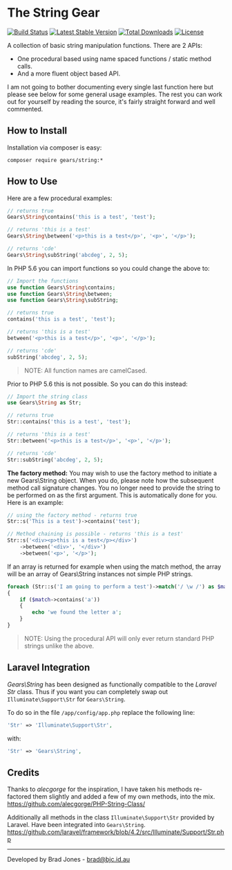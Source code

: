 The String Gear
================================================================================
[![Build Status](https://travis-ci.org/phpgearbox/string.svg?branch=master)](https://travis-ci.org/phpgearbox/string)
[![Latest Stable Version](https://poser.pugx.org/gears/string/v/stable.svg)](https://packagist.org/packages/gears/string)
[![Total Downloads](https://poser.pugx.org/gears/string/downloads.svg)](https://packagist.org/packages/gears/string)
[![License](https://poser.pugx.org/gears/string/license.svg)](https://packagist.org/packages/gears/string)

A collection of basic string manipulation functions.
There are 2 APIs:

  - One procedural based using name spaced functions / static method calls.
  - And a more fluent object based API.

I am not going to bother documenting every single last function here but please
see below for some general usage examples. The rest you can work out for
yourself by reading the source, it's fairly straight forward and well commented.

How to Install
--------------------------------------------------------------------------------
Installation via composer is easy:

	composer require gears/string:*

How to Use
--------------------------------------------------------------------------------
Here are a few procedural examples:

```php
// returns true
Gears\String\contains('this is a test', 'test');

// returns 'this is a test'
Gears\String\between('<p>this is a test</p>', '<p>', '</p>');

// returns 'cde'
Gears\String\subString('abcdeg', 2, 5);
```

In PHP 5.6 you can import functions so you could change the above to:

```php
// Import the functions
use function Gears\String\contains;
use function Gears\String\between;
use function Gears\String\subString;

// returns true
contains('this is a test', 'test');

// returns 'this is a test'
between('<p>this is a test</p>', '<p>', '</p>');

// returns 'cde'
subString('abcdeg', 2, 5);
```

> NOTE: All function names are camelCased.

Prior to PHP 5.6 this is not possible. So you can do this instead:

```php
// Import the string class
use Gears\String as Str;

// returns true
Str::contains('this is a test', 'test');

// returns 'this is a test'
Str::between('<p>this is a test</p>', '<p>', '</p>');

// returns 'cde'
Str::subString('abcdeg', 2, 5);
```

**The factory method:** You may wish to use the factory method to initiate a
new Gears\String object. When you do, please note how the subsequent method
call signature changes. You no longer need to provide the string to be performed
on as the first argument. This is automatically done for you.
Here is an example:

```php
// using the factory method - returns true
Str::s('This is a test')->contains('test');

// Method chaining is possible - returns 'this is a test'
Str::s('<div><p>this is a test</p></div>')
	->between('<div>', '</div>')
	->between('<p>', '</p>');
```

If an array is returned for example when using the match method, the array
will be an array of Gears\String instances not simple PHP strings.

```php
foreach (Str::s('I am going to perform a test')->match('/ \w /') as $match)
{
	if ($match->contains('a'))
	{
		echo 'we found the letter a';
	}
}
```

> NOTE: Using the procedural API will only ever
> return standard PHP strings unlike the above.

Laravel Integration
--------------------------------------------------------------------------------
*Gears\String* has been designed as functionally compatible to the *Laravel Str*
class. Thus if you want you can completely swap out
```Illuminate\Support\Str``` for ```Gears\String```.

To do so in the file ```/app/config/app.php``` replace the following line:

```php
'Str' => 'Illuminate\Support\Str',
```

with:

```php
'Str' => 'Gears\String',
```

Credits
--------------------------------------------------------------------------------
Thanks to *alecgorge* for the inspiration, I have taken his methods re-factored
them slightly and added a few of my own methods, into the mix.
https://github.com/alecgorge/PHP-String-Class/

Additionally all methods in the class ```Illuminate\Support\Str```
provided by Laravel. Have been integrated into ```Gears\String```.
https://github.com/laravel/framework/blob/4.2/src/Illuminate/Support/Str.php

--------------------------------------------------------------------------------
Developed by Brad Jones - brad@bjc.id.au